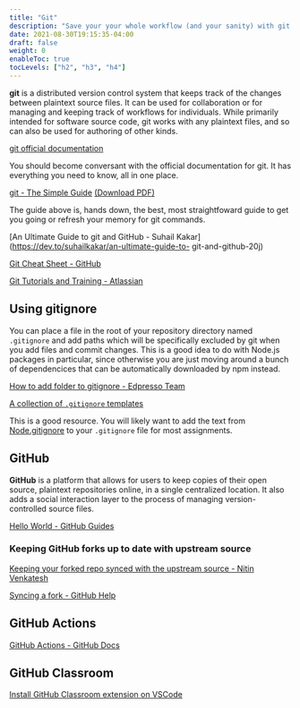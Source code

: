 ```yaml
---
title: "Git"
description: "Save your your whole workflow (and your sanity) with git. Never lose edits again."
date: 2021-08-30T19:15:35-04:00
draft: false
weight: 0
enableToc: true
tocLevels: ["h2", "h3", "h4"]
---
```


**git** is a distributed version control system that keeps track of the changes between plaintext source files. It can be used for collaboration or for managing and keeping track of workflows for individuals. While primarily intended for software source code, git works with any plaintext files, and so can also be used for authoring of other kinds.

[git official documentation](https://git-scm.com/docs/)

You should become conversant with the official documentation for git.
It has everything you need to know, all in one place.

[git - The Simple Guide](https://rogerdudler.github.io/git-guide/) [(Download PDF)](http://rogerdudler.github.io/git-guide/files/git_cheat_sheet.pdf)

The guide above is, hands down, the best, most straightfoward guide to get you going or refresh your memory for git commands. 

[An Ultimate Guide to git and GitHub - Suhail Kakar](https://dev.to/suhailkakar/an-ultimate-guide-to-    git-and-github-20j)

<a href="https://education.github.com/git-cheat-sheet-education.pdf" target="_blank">Git Cheat Sheet - GitHub</a>

<a href="https://www.atlassian.com/git/tutorials/" target="_blank">Git Tutorials and Training - Atlassian</a>

## Using gitignore

You can place a file in the root of your repository directory named `.gitignore` and add paths which will be specifically excluded by git when you add files and commit changes. This is a good idea to do with Node.js packages in particular, since otherwise you are just moving around a bunch of dependencices that can be automatically downloaded by npm instead.

[How to add folder to gitignore - Edpresso Team](https://www.educative.io/edpresso/how-to-add-folder-to-gitignore)

[A collection of `.gitignore` templates](https://github.com/github/gitignore)

This is a good resource.
You will likely want to add the text from [Node.gitignore](https://github.com/github/gitignore/blob/master/Node.gitignore) to your `.gitignore` file for most assignments. 

## GitHub

**GitHub** is a platform that allows for users to keep copies of their open source, plaintext repositories online, in a single centralized location.
It also adds a social interaction layer to the process of managing version-controlled source files.

<a href="https://guides.github.com/activities/hello-world/" target="_blank">Hello World - GitHub Guides</a>

### Keeping GitHub forks up to date with upstream source 

<a href="https://2buntu.com/articles/1459/keeping-your-forked-repo-synced-with-the-upstream-source/" target="_blank">Keeping your forked repo synced with the upstream source - Nitin Venkatesh</a>

<a href="https://help.github.com/articles/syncing-a-fork/" target="_blank">Syncing a fork - GitHub Help</a>

## GitHub Actions

[GitHub Actions - GitHub Docs](https://docs.github.com/en/actions)

## GitHub Classroom

[Install GitHub Classroom extension on VSCode](https://marketplace.visualstudio.com/items?itemName=GitHub.classroom)
